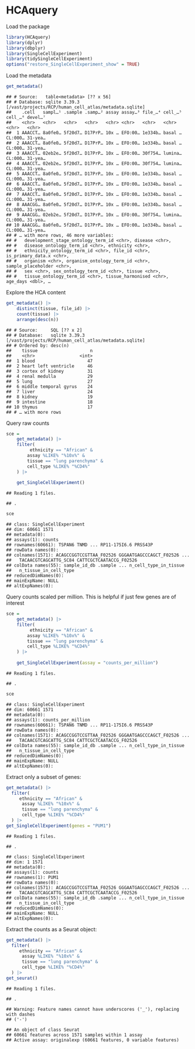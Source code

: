 HCAquery
================

Load the package

``` r
library(HCAquery)
library(dplyr)
library(dbplyr)
library(SingleCellExperiment)
library(tidySingleCellExperiment)
options("restore_SingleCellExperiment_show" = TRUE)
```

Load the metadata

``` r
get_metadata()
```

    ## # Source:   table<metadata> [?? x 56]
    ## # Database: sqlite 3.39.3 [/vast/projects/RCP/human_cell_atlas/metadata.sqlite]
    ##    .cell   sampl…¹ .sample .samp…² assay assay…³ file_…⁴ cell_…⁵ cell_…⁶ devel…⁷
    ##    <chr>   <chr>   <chr>   <chr>   <chr> <chr>   <chr>   <chr>   <chr>   <chr>  
    ##  1 AAACCT… 8a0fe0… 5f20d7… D17PrP… 10x … EFO:00… 1e334b… basal … CL:000… 31-yea…
    ##  2 AAACCT… 8a0fe0… 5f20d7… D17PrP… 10x … EFO:00… 1e334b… basal … CL:000… 31-yea…
    ##  3 AAACCT… 02eb2e… 5f20d7… D17PrP… 10x … EFO:00… 30f754… lumina… CL:000… 31-yea…
    ##  4 AAACCT… 02eb2e… 5f20d7… D17PrP… 10x … EFO:00… 30f754… lumina… CL:000… 31-yea…
    ##  5 AAACCT… 8a0fe0… 5f20d7… D17PrP… 10x … EFO:00… 1e334b… basal … CL:000… 31-yea…
    ##  6 AAACCT… 8a0fe0… 5f20d7… D17PrP… 10x … EFO:00… 1e334b… basal … CL:000… 31-yea…
    ##  7 AAACCT… 8a0fe0… 5f20d7… D17PrP… 10x … EFO:00… 1e334b… basal … CL:000… 31-yea…
    ##  8 AAACGG… 8a0fe0… 5f20d7… D17PrP… 10x … EFO:00… 1e334b… basal … CL:000… 31-yea…
    ##  9 AAACGG… 02eb2e… 5f20d7… D17PrP… 10x … EFO:00… 30f754… lumina… CL:000… 31-yea…
    ## 10 AAACGG… 8a0fe0… 5f20d7… D17PrP… 10x … EFO:00… 1e334b… basal … CL:000… 31-yea…
    ## # … with more rows, 46 more variables:
    ## #   development_stage_ontology_term_id <chr>, disease <chr>,
    ## #   disease_ontology_term_id <chr>, ethnicity <chr>,
    ## #   ethnicity_ontology_term_id <chr>, file_id <chr>, is_primary_data.x <chr>,
    ## #   organism <chr>, organism_ontology_term_id <chr>, sample_placeholder <chr>,
    ## #   sex <chr>, sex_ontology_term_id <chr>, tissue <chr>,
    ## #   tissue_ontology_term_id <chr>, tissue_harmonised <chr>, age_days <dbl>, …

Explore the HCA content

``` r
get_metadata() |> 
    distinct(tissue, file_id) |> 
    count(tissue) |> 
    arrange(desc(n))
```

    ## # Source:     SQL [?? x 2]
    ## # Database:   sqlite 3.39.3 [/vast/projects/RCP/human_cell_atlas/metadata.sqlite]
    ## # Ordered by: desc(n)
    ##    tissue                    n
    ##    <chr>                 <int>
    ##  1 blood                    47
    ##  2 heart left ventricle     46
    ##  3 cortex of kidney         31
    ##  4 renal medulla            29
    ##  5 lung                     27
    ##  6 middle temporal gyrus    24
    ##  7 liver                    24
    ##  8 kidney                   19
    ##  9 intestine                18
    ## 10 thymus                   17
    ## # … with more rows

Query raw counts

``` r
sce = 
    get_metadata() |> 
    filter(
         ethnicity == "African" & 
        assay %LIKE% "%10x%" & 
        tissue == "lung parenchyma" & 
        cell_type %LIKE% "%CD4%"
    ) |> 
    
    get_SingleCellExperiment()
```

    ## Reading 1 files.

    ## .

``` r
sce
```

    ## class: SingleCellExperiment 
    ## dim: 60661 1571 
    ## metadata(0):
    ## assays(1): counts
    ## rownames(60661): TSPAN6 TNMD ... RP11-175I6.6 PRSS43P
    ## rowData names(0):
    ## colnames(1571): ACAGCCGGTCCGTTAA_F02526 GGGAATGAGCCCAGCT_F02526 ...
    ##   TACAACGTCAGCATTG_SC84 CATTCGCTCAATACCG_F02526
    ## colData names(55): sample_id_db .sample ... n_cell_type_in_tissue
    ##   n_tissue_in_cell_type
    ## reducedDimNames(0):
    ## mainExpName: NULL
    ## altExpNames(0):

Query counts scaled per million. This is helpful if just few genes are
of interest

``` r
sce = 
    get_metadata() |> 
    filter(
         ethnicity == "African" & 
        assay %LIKE% "%10x%" & 
        tissue == "lung parenchyma" & 
        cell_type %LIKE% "%CD4%"
    ) |> 
    
    get_SingleCellExperiment(assay = "counts_per_million")
```

    ## Reading 1 files.

    ## .

``` r
sce
```

    ## class: SingleCellExperiment 
    ## dim: 60661 1571 
    ## metadata(0):
    ## assays(1): counts_per_million
    ## rownames(60661): TSPAN6 TNMD ... RP11-175I6.6 PRSS43P
    ## rowData names(0):
    ## colnames(1571): ACAGCCGGTCCGTTAA_F02526 GGGAATGAGCCCAGCT_F02526 ...
    ##   TACAACGTCAGCATTG_SC84 CATTCGCTCAATACCG_F02526
    ## colData names(55): sample_id_db .sample ... n_cell_type_in_tissue
    ##   n_tissue_in_cell_type
    ## reducedDimNames(0):
    ## mainExpName: NULL
    ## altExpNames(0):

Extract only a subset of genes:

``` r
get_metadata() |> 
  filter(
     ethnicity == "African" & 
      assay %LIKE% "%10x%" & 
      tissue == "lung parenchyma" & 
      cell_type %LIKE% "%CD4%"
  ) |> 
get_SingleCellExperiment(genes = "PUM1")
```

    ## Reading 1 files.

    ## .

    ## class: SingleCellExperiment 
    ## dim: 1 1571 
    ## metadata(0):
    ## assays(1): counts
    ## rownames(1): PUM1
    ## rowData names(0):
    ## colnames(1571): ACAGCCGGTCCGTTAA_F02526 GGGAATGAGCCCAGCT_F02526 ...
    ##   TACAACGTCAGCATTG_SC84 CATTCGCTCAATACCG_F02526
    ## colData names(55): sample_id_db .sample ... n_cell_type_in_tissue
    ##   n_tissue_in_cell_type
    ## reducedDimNames(0):
    ## mainExpName: NULL
    ## altExpNames(0):

Extract the counts as a Seurat object:

``` r
get_metadata() |> 
  filter(
     ethnicity == "African" & 
      assay %LIKE% "%10x%" & 
      tissue == "lung parenchyma" & 
      cell_type %LIKE% "%CD4%"
  ) |> 
get_seurat()
```

    ## Reading 1 files.

    ## .

    ## Warning: Feature names cannot have underscores ('_'), replacing with dashes
    ## ('-')

    ## An object of class Seurat 
    ## 60661 features across 1571 samples within 1 assay 
    ## Active assay: originalexp (60661 features, 0 variable features)
